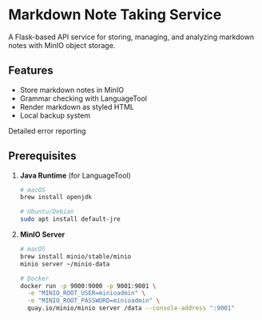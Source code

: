 # Markdown Note Taking Service

A Flask-based API service for storing, managing, and analyzing markdown notes with MinIO object storage.

## Features

- Store markdown notes in MinIO
- Grammar checking with LanguageTool
- Render markdown as styled HTML
- Local backup system

 Detailed error reporting

## Prerequisites

1. **Java Runtime** (for LanguageTool)
   ```bash
   # macOS
   brew install openjdk

   # Ubuntu/Debian
   sudo apt install default-jre
   ```

2. **MinIO Server**
   ```bash
   # macOS
   brew install minio/stable/minio
   minio server ~/minio-data

   # Docker
   docker run -p 9000:9000 -p 9001:9001 \
     -e "MINIO_ROOT_USER=minioadmin" \
     -e "MINIO_ROOT_PASSWORD=minioadmin" \
     quay.io/minio/minio server /data --console-address ":9001"
   ```
